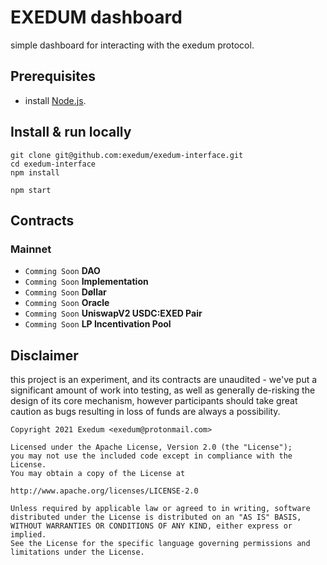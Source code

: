 # EXEDUM dashboard
simple dashboard for interacting with the exedum protocol.

## Prerequisites
- install [Node.js](https://nodejs.org/en/download/).

## Install & run locally
```shell
git clone git@github.com:exedum/exedum-interface.git
cd exedum-interface
npm install

npm start
```

## Contracts
### Mainnet
- `Comming Soon` **DAO**
- `Comming Soon` **Implementation**
- `Comming Soon` **Døllar**
- `Comming Soon` **Oracle**
- `Comming Soon` **UniswapV2 USDC:EXED Pair**
- `Comming Soon` **LP Incentivation Pool**

## Disclaimer
this project is an experiment, and its contracts are unaudited - we've put a significant amount of work into testing, as well as generally de-risking the design of its core mechanism, however participants should take great caution as bugs resulting in loss of funds are always a possibility.

```
Copyright 2021 Exedum <exedum@protonmail.com>

Licensed under the Apache License, Version 2.0 (the "License");
you may not use the included code except in compliance with the License.
You may obtain a copy of the License at

http://www.apache.org/licenses/LICENSE-2.0

Unless required by applicable law or agreed to in writing, software
distributed under the License is distributed on an "AS IS" BASIS,
WITHOUT WARRANTIES OR CONDITIONS OF ANY KIND, either express or implied.
See the License for the specific language governing permissions and
limitations under the License.
```
